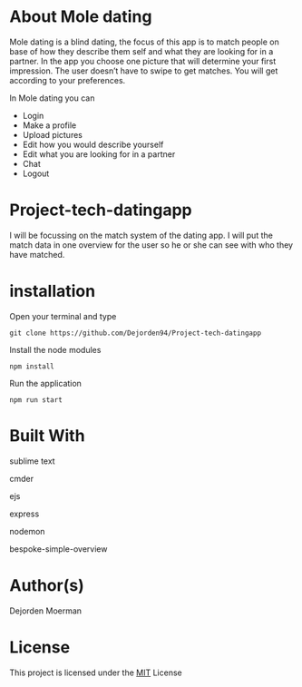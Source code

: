 # About Mole dating
Mole dating is a blind dating, the focus of this app is to match people on base of how they describe them self and what they are looking for in a partner. In the app you choose one picture that will determine your first impression. The user doesn’t have to swipe to get matches. You will get according to your preferences.

In Mole dating you can 
  * Login
  * Make a profile
  * Upload pictures
  * Edit how you would describe yourself
  * Edit what you are looking for in a partner
  * Chat
  * Logout

# Project-tech-datingapp
I will be focussing on the match system of the dating app. I will put the match data in one overview for the user so he or she can see 
with who they have matched.

# installation 
Open your terminal and type

`git clone https://github.com/Dejorden94/Project-tech-datingapp`

Install the node modules

`npm install`

Run the application

`npm run start`

# Built With
sublime text

cmder

ejs

express

nodemon

bespoke-simple-overview

# Author(s)
Dejorden Moerman

# License
This project is licensed under the [MIT](https://opensource.org/licenses/MIT) License
